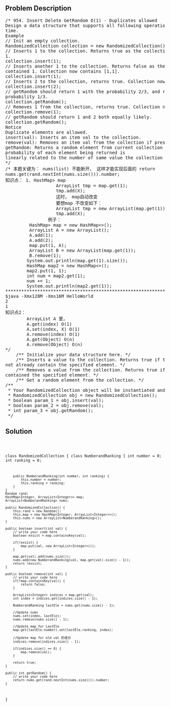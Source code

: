 <!--
<style>
  body { font-family: Arial, sans-serif; }
  .container { max-width: 100%; margin: 0 auto; padding: 10px; }
  .comment-block { max-width: 30%; background-color: #f9f9f9; padding: 10px; border-left: 5px solid #ccc; overflow-wrap: break-word; white-space: pre-wrap; }
  .code-block { background-color: #f4f4f4; padding: 10px; border: 1px solid #ddd; overflow-wrap: break-word; white-space: pre-wrap; }
</style>
-->

<div class='container'>
<h2>Problem Description</h2>
<div class='comment-block'>
<pre>
/* 954. Insert Delete GetRandom O(1) - Duplicates allowed
Design a data structure that supports all following operations in average O(1)
time.
Example
// Init an empty collection.
RandomizedCollection collection = new RandomizedCollection();
// Inserts 1 to the collection. Returns true as the collection did not contain
1.
collection.insert(1);
// Inserts another 1 to the collection. Returns false as the collection
contained 1. Collection now contains [1,1].
collection.insert(1);
// Inserts 2 to the collection, returns true. Collection now contains [1,1,2].
collection.insert(2);
// getRandom should return 1 with the probability 2/3, and returns 2 with the
probability 1/3.
collection.getRandom();
// Removes 1 from the collection, returns true. Collection now contains [1,2].
collection.remove(1);
// getRandom should return 1 and 2 both equally likely.
collection.getRandom();
Notice
Duplicate elements are allowed.
insert(val): Inserts an item val to the collection.
remove(val): Removes an item val from the collection if present.
getRandom: Returns a random element from current collection of elements. The
probability of each element being returned is
linearly related to the number of same value the collection contains.
*/
/* 本题关键为： nums(list) 不能断开， 这样才能实现后面的 return
nums.get(rand.nextInt(nums.size())).number;
知识点： 1. HashMap<Integer, ArrayList<Integer>> map
                   ArrayList<Integer> tmp = map.get(1);
                   tmp.add(X);
                   这时， map自动改变
                   要想map 不改变如下：
                   ArrayList<Integer> tmp = new ArrayList<Integer>(map.get(1));
                   tmp.add(X);
                例子：
         HashMap<Integer, ArrayList<Integer>> map = new HashMap<>();
         ArrayList<Integer> A = new ArrayList<Integer>();
         A.add(1);
         A.add(2);
         map.put(1, A);
         ArrayList<Integer> B = new ArrayList<Integer>(map.get(1));
         B.remove(1);
        System.out.println(map.get(1).size());
        HashMap<Integer, Integer> map2 = new HashMap<>();
        map2.put(1, 1);
        int num = map2.get(1);
        num += 1;
        System.out.println(map2.get(1));
*************************************************************************
$java -Xmx128M -Xms16M HelloWorld
2
1
知识点2：
        ArrayList A 里，
        A.get(index) O(1)
        A.set(index, X) O(1)
        A.remove(index) O(1)
        A.get(Object) O(n)
        A.remove(Object) O(n)
*/
    /** Initialize your data structure here. */
    /** Inserts a value to the collection. Returns true if the collection did
not already contain the specified element. */
    /** Removes a value from the collection. Returns true if the collection
contained the specified element. */
    /** Get a random element from the collection. */
/**
 * Your RandomizedCollection object will be instantiated and called as such:
 * RandomizedCollection obj = new RandomizedCollection();
 * boolean param_1 = obj.insert(val);
 * boolean param_2 = obj.remove(val);
 * int param_3 = obj.getRandom();
 */
</pre>
</div>

<h2>Solution</h2>
<div class='code-block'>
<pre><code class='language-java'>

class RandomizedCollection {
    class NumberandRanking {
        int number = 0;
        int ranking = 0;
        
        public NumberandRanking(int number, int ranking) {
            this.number = number;
            this.ranking = ranking;
        }
    }
    Random rand;
    HashMap<Integer, ArrayList<Integer>> map;
    ArrayList<NumberandRanking> nums;

    public RandomizedCollection() {
        this.rand = new Random();
        this.map = new HashMap<Integer, ArrayList<Integer>>();
        this.nums = new ArrayList<NumberandRanking>();
    }
    
    public boolean insert(int val) {
        // write your code here
        boolean exsist = map.containsKey(val);

        if(!exsist) {
            map.put(val, new ArrayList<Integer>());
        }
        
        map.get(val).add(nums.size());
        nums.add(new NumberandRanking(val, map.get(val).size() - 1));
        return !exsist;
    }
    
    public boolean remove(int val) {
        // write your code here
        if(!map.containsKey(val)) {
            return false;
        }
        
        ArrayList<Integer> indices = map.get(val);
        int index = indices.get(indices.size() - 1);
    
        NumberandRanking lastEle = nums.get(nums.size() - 1);
        
        //Update nums
        nums.set(index, lastEle);
        nums.remove(nums.size() - 1);
        
        //Update map for LastEle
        map.get(lastEle.number).set(lastEle.ranking, index);
        
        //Update map for old val 的成分
        indices.remove(indices.size() - 1);
        
        if(indices.size() == 0) {
            map.remove(val);
        }
        
        return true;
    }
    
    public int getRandom() {
        // write your code here
        return nums.get(rand.nextInt(nums.size())).number;
    }
}

</code></pre>
</div>
</div>
